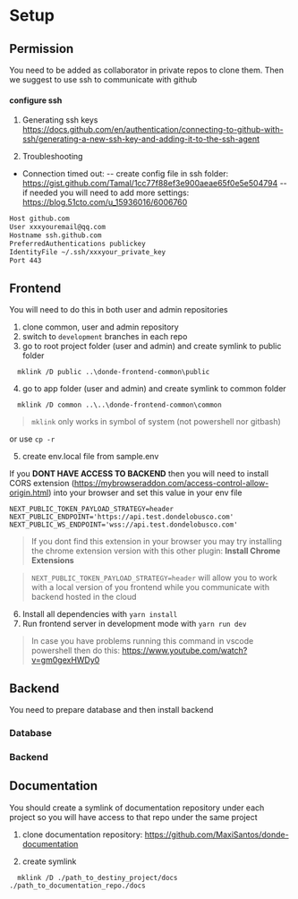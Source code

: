 # Setup

## Permission

You need to be added as collaborator in private repos to clone them. Then we suggest to use ssh to communicate with github

#### configure ssh

1. Generating ssh keys
   https://docs.github.com/en/authentication/connecting-to-github-with-ssh/generating-a-new-ssh-key-and-adding-it-to-the-ssh-agent

2. Troubleshooting

- Connection timed out:
  -- create config file in ssh folder:
  https://gist.github.com/Tamal/1cc77f88ef3e900aeae65f0e5e504794
  -- if needed you will need to add more settings:
  https://blog.51cto.com/u_15936016/6006760

```bash
Host github.com
User xxxyouremail@qq.com
Hostname ssh.github.com
PreferredAuthentications publickey
IdentityFile ~/.ssh/xxxyour_private_key
Port 443
```

## Frontend

You will need to do this in both user and admin repositories

1. clone common, user and admin repository
2. switch to `development` branches in each repo
3. go to root project folder (user and admin) and create symlink to public folder

```bach
  mklink /D public ..\donde-frontend-common\public
```

4. go to app folder (user and admin) and create symlink to common folder

```bach
  mklink /D common ..\..\donde-frontend-common\common
```

> `mklink` only works in symbol of system (not powershell nor gitbash)

or use `cp -r`

5. create env.local file from sample.env

If you **DONT HAVE ACCESS TO BACKEND** then you will need to install CORS extension (https://mybrowseraddon.com/access-control-allow-origin.html) into your browser and set this value in your env file

```
NEXT_PUBLIC_TOKEN_PAYLOAD_STRATEGY=header
NEXT_PUBLIC_ENDPOINT='https://api.test.dondelobusco.com'
NEXT_PUBLIC_WS_ENDPOINT='wss://api.test.dondelobusco.com'
```

> If you dont find this extension in your browser you may try installing the chrome extension version with this other plugin: **Install Chrome Extensions**

> `NEXT_PUBLIC_TOKEN_PAYLOAD_STRATEGY=header` will allow you to work with a local version of you frontend while you communicate with backend hosted in the cloud

6. Install all dependencies with `yarn install`
7. Run frontend server in development mode with `yarn run dev`

> In case you have problems running this command in vscode powershell then do this: https://www.youtube.com/watch?v=gm0gexHWDy0

## Backend

You need to prepare database and then install backend

### Database

### Backend

## Documentation

You should create a symlink of documentation repository under each project so you will have access to that repo under the same project

1. clone documentation repository: https://github.com/MaxiSantos/donde-documentation

2. create symlink

```bach
  mklink /D ./path_to_destiny_project/docs ./path_to_documentation_repo./docs
```
